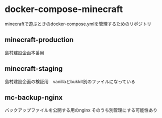 # docker-compose-minecraft

minecraftで遊ぶときのdocker-compose.ymlを管理するためのリポジトリ

## minecraft-production

島村建設企画本番用

## minecraft-staging

島村建設企画の検証用　vanillaとbukkit別のファイルになっている

## mc-backup-nginx

バックアップファイルを公開する用のnginx
そのうち別管理にする可能性あり

